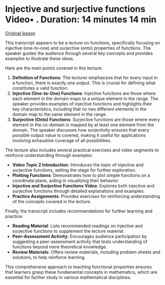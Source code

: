 # Injective and surjective functions Video• . Duration: 14 minutes 14 min

[Original lesson](https://www.coursera.org/learn/uol-discrete-mathematics/lecture/XyWA9/injective-and-surjective-functions)

This transcript appears to be a lecture on functions, specifically focusing on injective (one-to-one) and surjective (onto) properties of functions. The speaker guides the audience through several key concepts and provides examples to illustrate these ideas.

Here are the main points covered in this lecture:

1. **Definition of Functions**: The lecturer emphasizes that for every input in a function, there is exactly one output. This is crucial for defining what constitutes a valid function.
2. **Injective (One-to-One) Functions**: Injective functions are those where each element in the domain maps to a unique element in the range. The speaker provides examples of injective functions and highlights their key characteristics, including that no two different elements in the domain map to the same element in the range.
3. **Surjective (Onto) Functions**: Surjective functions are those where every element in the co-domain is mapped by at least one element from the domain. The speaker discusses how surjectivity ensures that every possible output value is covered, making it useful for applications involving exhaustive coverage of all possibilities.

The lecture also includes several practical exercises and video segments to reinforce understanding through examples:

- **Video Topic 2 Introduction**: Introduces the topic of injective and surjective functions, setting the stage for further exploration.
- **Plotting Functions**: Demonstrates how to plot simple functions on a coordinate plane, aiding in visualizing their behavior.
- **Injective and Surjective Functions Video**: Explores both injective and surjective functions through detailed explanations and examples.
- **Practice Assignments**: Provides exercises for reinforcing understanding of the concepts covered in the lecture.

Finally, the transcript includes recommendations for further learning and practice:

- **Reading Material**: Lists recommended readings on injective and surjective functions to supplement the lecture material.
- **Peer-Assessment Activity**: Encourages audience participation by suggesting a peer-assessment activity that tests understanding of functions beyond mere theoretical knowledge.
- **Review Materials**: Offers review materials, including problem sheets and solutions, to help reinforce learning.

This comprehensive approach to teaching functional properties ensures that learners grasp these fundamental concepts in mathematics, which are essential for further study in various mathematical disciplines.

